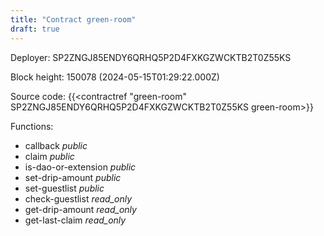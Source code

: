 ```yaml
---
title: "Contract green-room"
draft: true
---
```

Deployer: SP2ZNGJ85ENDY6QRHQ5P2D4FXKGZWCKTB2T0Z55KS


 



Block height: 150078 (2024-05-15T01:29:22.000Z)

Source code: {{<contractref "green-room" SP2ZNGJ85ENDY6QRHQ5P2D4FXKGZWCKTB2T0Z55KS green-room>}}

Functions:

* callback _public_
* claim _public_
* is-dao-or-extension _public_
* set-drip-amount _public_
* set-guestlist _public_
* check-guestlist _read_only_
* get-drip-amount _read_only_
* get-last-claim _read_only_
